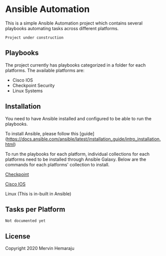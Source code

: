# Ansible Automation

This is a simple Ansible Automation project which contains several playbooks automating tasks across different platforms.

```Project under construction```


## Playbooks

The project currently has playbooks categorized in a folder for each platforms. The available platforms are:

- Cisco IOS
- Checkpoint Security
- Linux Systems


## Installation

You need to have Ansible installed and configured to be able to run the playbooks. 

To install Ansible, please follow this [guide] (https://docs.ansible.com/ansible/latest/installation_guide/intro_installation.html)

To run the playbooks for each platform, individual collections for each platforms need to be installed through Ansible Galaxy. Below are the commands for each platforms' collection to install.

[Checkpoint](https://galaxy.ansible.com/check_point/mgmt)

[Cisco IOS](https://galaxy.ansible.com/cisco/ios)

Linux (This is in-built in Ansible)


## Tasks per Platform

``` Not documented yet ```


## License

Copyright 2020 Mervin Hemaraju

